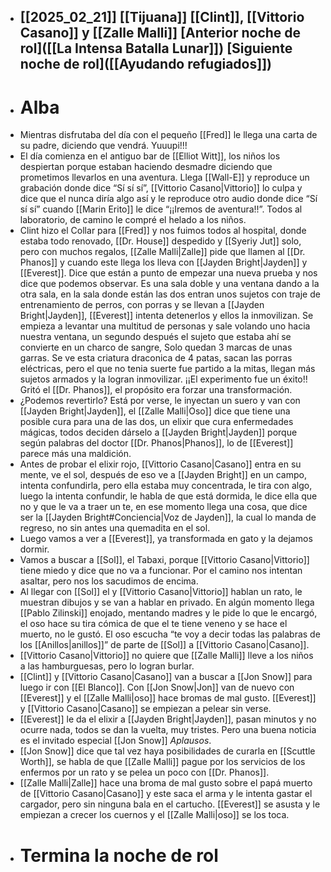 - [[2025_02_21]]
  [[Tijuana]]
  [[Clint]], [[Vittorio Casano]] y [[Zalle Malli]]
  [Anterior noche de rol]([[La Intensa Batalla Lunar]])
  [Siguiente noche de rol]([[Ayudando refugiados]]) 
  ---
- # Alba
- Mientras disfrutaba del día con el pequeño [[Fred]] le llega una carta de su padre, diciendo que vendrá. Yuuupi!!!
- El día comienza en el antiguo bar de [[Elliot Witt]], los niños los despiertan porque estaban haciendo desmadre diciendo que prometimos llevarlos en una aventura. Llega [[Wall-E]] y reproduce un grabación donde dice “Sí sí sí”, [[Vittorio Casano|Vittorio]] lo culpa y dice que el nunca diría algo así y le reproduce otro audio donde dice “Sí sí sí” cuando [[Marin Erito]] le dice  “¡¡Iremos de aventura!!”.
  Todos al laboratorio, de camino le compré el helado a los niños.
- Clint hizo el Collar para [[Fred]] y nos fuimos todos al hospital, donde estaba todo renovado, [[Dr. House]] despedido y [[Syeriy Jut]] solo, pero con muchos regalos, [[Zalle Malli|Zalle]] pide que llamen al [[Dr. Phanos]] y cuando este llega los lleva con [[Jayden Bright|Jayden]] y [[Everest]]. Dice que están a punto de empezar una nueva prueba y  nos dice que podemos observar. Es una sala doble y una ventana dando a la otra sala, en la sala donde están las dos entran unos sujetos con traje de entrenamiento de perros, con porras y se llevan a [[Jayden Bright|Jayden]], [[Everest]] intenta detenerlos y ellos la inmovilizan. Se empieza a levantar una multitud de personas y sale volando uno hacia nuestra ventana, un segundo después el sujeto que estaba ahí se convierte en un charco de sangre, Solo quedan 3 marcas de unas garras. Se ve esta criatura draconica de 4 patas, sacan las porras eléctricas, pero el que no tenia suerte fue partido a la mitas, llegan más sujetos armados y la logran inmovilizar. ¡¡El experimento fue un éxito!! Gritó el [[Dr. Phanos]], el propósito era forzar una transformación.
- ¿Podemos revertirlo? Está por verse, le inyectan un suero y van con [[Jayden Bright|Jayden]], el [[Zalle Malli|Oso]] dice que tiene una posible cura para una de las dos, un elixir que cura enfermedades mágicas, todos deciden dárselo a [[Jayden Bright|Jayden]] porque según palabras del doctor [[Dr. Phanos|Phanos]], lo de [[Everest]] parece más una maldición.
- Antes de probar el elixir rojo, [[Vittorio Casano|Casano]] entra en su mente, ve el sol, después de eso ve a [[Jayden Bright]] en un campo, intenta confundirla, pero ella estaba muy concentrada, le tira con algo, luego la intenta confundir, le habla de que está dormida, le dice ella que no y que le va a traer un te, en ese momento llega una cosa, que dice ser la [[Jayden Bright#Conciencia|Voz de Jayden]], la cual lo manda de regreso, no sin antes una quemadita en el sol.
- Luego vamos a ver a [[Everest]], ya transformada en gato y la dejamos dormir.
- Vamos a buscar a [[Sol]], el Tabaxi, porque [[Vittorio Casano|Vittorio]] tiene miedo y dice que no va a funcionar. Por el camino nos intentan asaltar, pero nos los sacudimos de encima.
- Al llegar con [[Sol]] el y [[Vittorio Casano|Vittorio]] hablan un rato, le muestran dibujos y se van a hablar en privado. En algún momento llega [[Pablo Zilinski]] enojado, mentando madres y le pide lo que le encargó, el oso hace su tira cómica de que el te tiene veneno y se hace el muerto, no le gustó.
  El oso escucha “te voy a decir todas las palabras de los [[Anillos|anillos]]” de parte de [[Sol]] a [[Vittorio Casano|Casano]].
- [[Vittorio Casano|Vittorio]] no quiere que [[Zalle Malli]] lleve a los niños a las hamburguesas, pero lo logran burlar.
- [[Clint]] y [[Vittorio Casano|Casano]] van a buscar a [[Jon Snow]] para luego ir con [[El Blanco]].
  Con [[Jon Snow|Jon]] van de nuevo con [[Everest]] y el [[Zalle Malli|oso]] hace bromas de mal gusto. [[Everest]] y [[Vittorio Casano|Casano]] se empiezan a pelear sin verse.
- [[Everest]] le da el elixir a [[Jayden Bright|Jayden]], pasan minutos y no ocurre nada, todos se dan la vuelta, muy tristes. Pero una buena noticia es el invitado especial [[Jon Snow]] *Aplausos*.
- [[Jon Snow]] dice que tal vez haya posibilidades de curarla en [[Scuttle Worth]], se habla de que [[Zalle Malli]] pague por los servicios de los enfermos por un rato y se pelea un poco con [[Dr. Phanos]].
- [[Zalle Malli|Zalle]] hace una broma de mal gusto sobre el papá muerto de [[Vittorio Casano|Casano]] y este saca el arma y le intenta gastar el cargador, pero sin ninguna bala en el cartucho. [[Everest]] se asusta y le empiezan a crecer los cuernos y el [[Zalle Malli|oso]] se los toca.
- # Termina la noche de rol